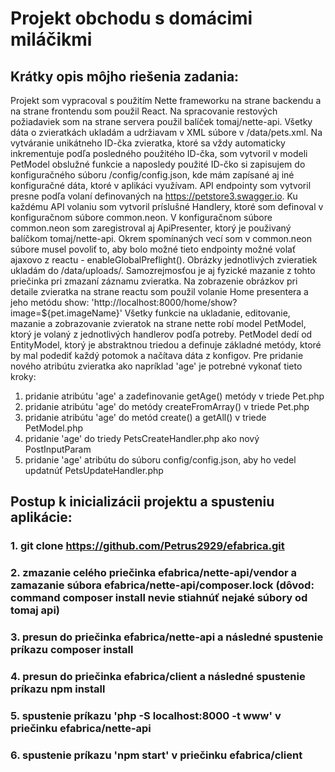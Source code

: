 # Projekt obchodu s domácimi miláčikmi

## Krátky opis môjho riešenia zadania:
Projekt som vypracoval s použitím Nette frameworku na strane backendu a na strane frontendu som použil React.
Na spracovanie restových požiadaviek som na strane servera použil balíček tomaj/nette-api.
Všetky dáta o zvieratkách ukladám a udržiavam v XML súbore v /data/pets.xml. Na vytváranie unikátneho ID-čka zvieratka, ktoré sa vždy automaticky inkrementuje podľa posledného použitého ID-čka, som vytvoril v modeli PetModel obslužné funkcie
a naposledy použité ID-čko si zapisujem do konfiguračného súboru /config/config.json, kde mám zapísané aj iné konfiguračné dáta, ktoré v aplikáci využívam.
API endpointy som vytvoril presne podľa volaní definovaných na https://petstore3.swagger.io. Ku každému API volaniu som vytvoril príslušné Handlery, ktoré som definoval v konfiguračnom súbore common.neon. 
V konfiguračnom súbore common.neon som zaregistroval aj ApiPresenter, ktorý je použivaný balíčkom tomaj/nette-api. Okrem spomínaných vecí som v common.neon súbore musel povoliť to, 
aby bolo možné tieto endpointy možné volať ajaxovo z reactu - enableGlobalPreflight().
Obrázky jednotlivých zvieratiek ukladám do /data/uploads/. Samozrejmosťou je aj fyzické mazanie z tohto priečinka pri zmazaní záznamu zvieratka.
Na zobrazenie obrázkov pri detaile zvieratka na strane reactu som použil volanie Home presentera a jeho metódu show: 'http://localhost:8000/home/show?image=${pet.imageName}'
Všetky funkcie na ukladanie, editovanie, mazanie a zobrazovanie zvieratok na strane nette robí model PetModel, ktorý je volaný z jednotlivých handlerov podľa potreby. PetModel dedí od
EntityModel, ktorý je abstraktnou triedou a definuje základné metódy, ktoré by mal podediť každý potomok a načítava dáta z konfigov.
Pre pridanie nového atribútu zvieratka ako napríklad 'age' je potrebné vykonať tieto kroky:
1. pridanie atribútu 'age' a zadefinovanie getAge() metódy v triede Pet.php
2. pridanie atribútu 'age' do metódy createFromArray() v triede Pet.php
3. pridanie atribútu 'age' do metód create() a getAll() v triede PetModel.php
4. pridanie 'age' do triedy PetsCreateHandler.php ako nový PostInputParam
5. pridanie 'age' atribútu do súboru config/config.json, aby ho vedel updatnúť PetsUpdateHandler.php

## Postup k inicializácii projektu a spusteniu aplikácie:
### 1. git clone https://github.com/Petrus2929/efabrica.git
### 2. zmazanie celého priečinka efabrica/nette-api/vendor a zamazanie súbora efabrica/nette-api/composer.lock (dôvod: command composer install nevie stiahnúť nejaké súbory od tomaj api)
### 3. presun do priečinka efabrica/nette-api a následné spustenie príkazu composer install  
### 4. presun do priečinka efabrica/client a následné spustenie príkazu npm install
### 5. spustenie príkazu 'php -S localhost:8000 -t www' v priečinku efabrica/nette-api
### 6. spustenie príkazu 'npm start' v priečinku efabrica/client


